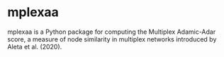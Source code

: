 # mplexaa
mplexaa is a Python package for computing the Multiplex Adamic-Adar score, a measure of node similarity in multiplex networks introduced by Aleta et al. (2020).
